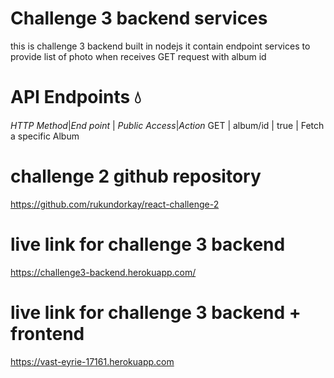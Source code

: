 # Challenge 3 backend services
this is challenge 3 backend built in nodejs it contain endpoint services to provide list of photo when receives GET request with album id
# API Endpoints :droplet:
*HTTP Method*|*End point* | *Public Access*|*Action*
GET | album/id | true | Fetch a specific Album
# challenge 2 github repository
https://github.com/rukundorkay/react-challenge-2
# live link for challenge 3 backend
https://challenge3-backend.herokuapp.com/ 
# live link for challenge  3 backend + frontend
https://vast-eyrie-17161.herokuapp.com
 
